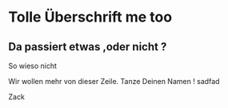 # Tolle Überschrift me too

## Da passiert etwas ,oder nicht ?

So wieso nicht

Wir wollen mehr von dieser Zeile. Tanze Deinen Namen !
sadfad



Zack 
